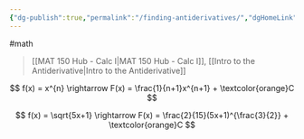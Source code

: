 ```yaml
---
{"dg-publish":true,"permalink":"/finding-antiderivatives/","dgHomeLink":true,"dgPassFrontmatter":false}
---
```


#math 
> [[MAT 150 Hub - Calc I|MAT 150 Hub - Calc I]], [[Intro to the Antiderivative|Intro to the Antiderivative]]

$$
f(x) = x^{n} \rightarrow F(x) = \frac{1}{n+1}x^{n+1} + \textcolor{orange}C
$$

$$
f(x) = \sqrt{5x+1} \rightarrow F(x) = \frac{2}{15}(5x+1)^{\frac{3}{2}} + \textcolor{orange}C
$$